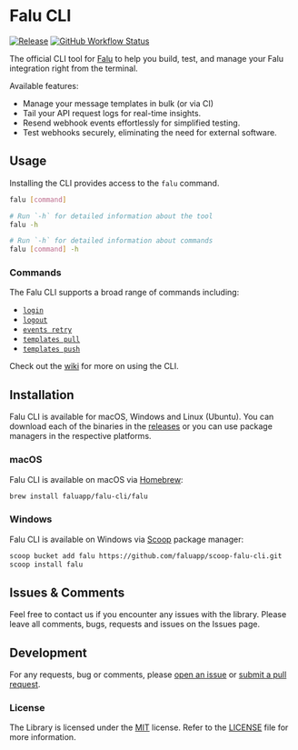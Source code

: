 # Falu CLI

[![Release](https://img.shields.io/github/release/faluapp/falu-cli.svg?style=flat-square)](https://github.com/faluapp/falu-cli/releases/latest)
[![GitHub Workflow Status](https://github.com/faluapp/falu-cli/actions/workflows/build.yml/badge.svg)](https://github.com/faluapp/falu-cli/actions/workflows/build.yml)

The official CLI tool for [Falu][falu] to help you build, test, and manage your Falu integration right from the terminal.

Available features:

- Manage your message templates in bulk (or via CI)
- Tail your API request logs for real-time insights.
- Resend webhook events effortlessly for simplified testing.
- Test webhooks securely, eliminating the need for external software.

## Usage

Installing the CLI provides access to the `falu` command.

```bash
falu [command]
```

```bash
# Run `-h` for detailed information about the tool
falu -h

# Run `-h` for detailed information about commands
falu [command] -h
```

### Commands

The Falu CLI supports a broad range of commands including:

- [`login`][wiki-command-login]
- [`logout`][wiki-command-logout]
- [`events retry`][wiki-command-events-retry]
- [`templates pull`][wiki-command-templates-pull]
- [`templates push`][wiki-command-templates-push]

Check out the [wiki](/wiki) for more on using the CLI.

## Installation

Falu CLI is available for macOS, Windows and Linux (Ubuntu). You can download each of the binaries in the [releases][releases] or you can use package managers in the respective platforms.

### macOS

Falu CLI is available on macOS via [Homebrew](https://brew.sh/):

```sh
brew install faluapp/falu-cli/falu
```

### Windows

Falu CLI is available on Windows via [Scoop](https://scoop.sh/) package manager:

```bash
scoop bucket add falu https://github.com/faluapp/scoop-falu-cli.git
scoop install falu
```

## Issues & Comments

Feel free to contact us if you encounter any issues with the library.
Please leave all comments, bugs, requests and issues on the Issues page.

## Development

For any requests, bug or comments, please [open an issue][issues] or [submit a pull request][pulls].

[chocolatey]: https://chocolatey.org/
[issues]: https://github.com/faluapp/falu-cli/issues/new
[pulls]: https://github.com/faluapp/falu-cli/pulls
[releases]: https://github.com/faluapp/falu-cli/releases
[falu]: https://falu.io
[wiki-command-login]: https://github.com/faluapp/falu-cli/wiki/commands/login
[wiki-command-logout]: https://github.com/faluapp/falu-cli/wiki/commands/logout
[wiki-command-events-retry]: https://github.com/faluapp/falu-cli/wiki/commands/events-retry
[wiki-command-templates-pull]: https://github.com/faluapp/falu-cli/wiki/commands/templates-pull
[wiki-command-templates-push]: https://github.com/faluapp/falu-cli/wiki/commands/templates-push

### License

The Library is licensed under the [MIT](http://www.opensource.org/licenses/mit-license.php "Read more about the MIT license form") license. Refer to the [LICENSE](./LICENSE) file for more information.
